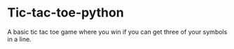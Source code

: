 # Tic-tac-toe-python
A basic tic tac toe game where you win if you can get three of your symbols in a line.
